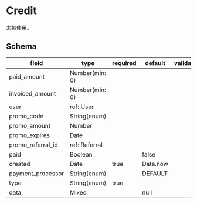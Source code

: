 # Credit

未被使用。

## Schema

| field             | type           | required | default  | validate |
| ----------------- | -------------- | -------- | -------- | -------- |
| paid_amount       | Number(min: 0) |          |          |          |
| invoiced_amount   | Number(min: 0) |          |          |          |
| user              | ref: User      |          |          |          |
| promo_code        | String(enum)   |          |          |          |
| promo_amount      | Number         |          |          |          |
| promo_expires     | Date           |          |          |          |
| promo_referral_id | ref: Referral  |          |          |          |
| paid              | Boolean        |          | false    |          |
| created           | Date           | true     | Date.now |          |
| payment_processor | String(enum)   |          | DEFAULT  |          |
| type              | String(enum)   | true     |          |          |
| data              | Mixed          |          | null     |          |
